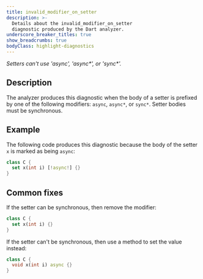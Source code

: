 ```yaml
---
title: invalid_modifier_on_setter
description: >-
  Details about the invalid_modifier_on_setter
  diagnostic produced by the Dart analyzer.
underscore_breaker_titles: true
show_breadcrumbs: true
bodyClass: highlight-diagnostics
---
```


_Setters can't use 'async', 'async*', or 'sync*'._

## Description

The analyzer produces this diagnostic when the body of a setter is prefixed
by one of the following modifiers: `async`, `async*`, or `sync*`. Setter
bodies must be synchronous.

## Example

The following code produces this diagnostic because the body of the setter
`x` is marked as being `async`:

```dart
class C {
  set x(int i) [!async!] {}
}
```

## Common fixes

If the setter can be synchronous, then remove the modifier:

```dart
class C {
  set x(int i) {}
}
```

If the setter can't be synchronous, then use a method to set the value
instead:

```dart
class C {
  void x(int i) async {}
}
```
